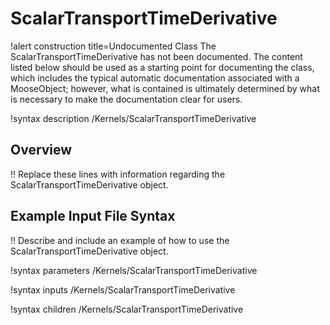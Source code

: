 # ScalarTransportTimeDerivative

!alert construction title=Undocumented Class
The ScalarTransportTimeDerivative has not been documented. The content listed below should be used as a starting point for
documenting the class, which includes the typical automatic documentation associated with a
MooseObject; however, what is contained is ultimately determined by what is necessary to make the
documentation clear for users.

!syntax description /Kernels/ScalarTransportTimeDerivative

## Overview

!! Replace these lines with information regarding the ScalarTransportTimeDerivative object.

## Example Input File Syntax

!! Describe and include an example of how to use the ScalarTransportTimeDerivative object.

!syntax parameters /Kernels/ScalarTransportTimeDerivative

!syntax inputs /Kernels/ScalarTransportTimeDerivative

!syntax children /Kernels/ScalarTransportTimeDerivative
